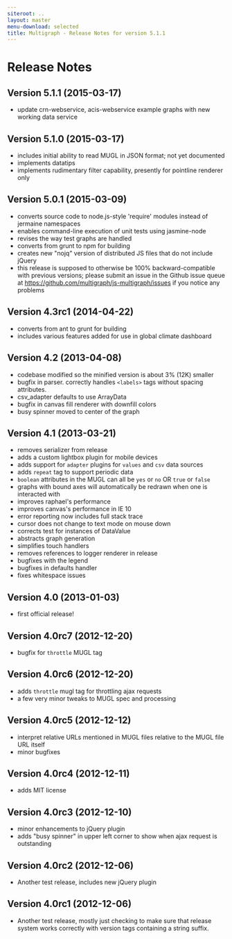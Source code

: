 ```yaml
---
siteroot: ..
layout: master
menu-download: selected
title: Multigraph - Release Notes for version 5.1.1
---
```

Release Notes
=============

Version 5.1.1 (2015-03-17)
---------------------------

* update crn-webservice, acis-webservice example graphs with new working data service

Version 5.1.0 (2015-03-17)
---------------------------

* includes initial ability to read MUGL in JSON format; not yet documented
* implements datatips
* implements rudimentary filter capability, presently for pointline renderer only

Version 5.0.1 (2015-03-09)
---------------------------

* converts source code to node.js-style 'require' modules instead of jermaine namespaces
* enables command-line execution of unit tests using jasmine-node
* revises the way test graphs are handled
* converts from grunt to npm for building
* creates new "nojq" version of distributed JS files that do not include jQuery
* this release is supposed to otherwise be 100% backward-compatible with previous versions;
  please submit an issue in the Github issue queue at https://github.com/multigraph/js-multigraph/issues
  if you notice any problems

Version 4.3rc1 (2014-04-22)
---------------------------

* converts from ant to grunt for building
* includes various features added for use in global climate dashboard

Version 4.2 (2013-04-08)
---------------------------

* codebase modified so the minified version is about 3% (12K) smaller
* bugfix in parser. correctly handles `<labels>` tags without spacing attributes.
* csv_adapter defaults to use ArrayData
* bugfix in canvas fill renderer with downfill colors
* busy spinner moved to center of the graph

Version 4.1 (2013-03-21)
---------------------------

* removes serializer from release
* adds a custom lightbox plugin for mobile devices
* adds support for `adapter` plugins for `values` and `csv` data sources
* adds `repeat` tag to support periodic data
* `boolean` attributes in the MUGL can all be `yes` or `no` OR `true` or `false`
* graphs with bound axes will automatically be redrawn when one is interacted with
* improves raphael's performance
* improves canvas's performance in IE 10
* error reporting now includes full stack trace
* cursor does not change to text mode on mouse down
* corrects test for instances of DataValue
* abstracts graph generation
* simplifies touch handlers
* removes references to logger renderer in release
* bugfixes with the legend
* bugfixes in defaults handler
* fixes whitespace issues

Version 4.0 (2013-01-03)
---------------------------

* first official release!

Version 4.0rc7 (2012-12-20)
---------------------------

* bugfix for `throttle` MUGL tag

Version 4.0rc6 (2012-12-20)
---------------------------

* adds `throttle` mugl tag for throttling ajax requests
* a few very minor tweaks to MUGL spec and processing

Version 4.0rc5 (2012-12-12)
---------------------------

* interpret relative URLs mentioned in MUGL files relative to the MUGL file URL itself
* minor bugfixes

Version 4.0rc4 (2012-12-11)
---------------------------

* adds MIT license

Version 4.0rc3 (2012-12-10)
---------------------------

* minor enhancements to jQuery plugin
* adds "busy spinner" in upper left corner to show when ajax request is outstanding

Version 4.0rc2 (2012-12-06)
---------------------------

* Another test release, includes new jQuery plugin

Version 4.0rc1 (2012-12-06)
---------------------------

* Another test release, mostly just checking to make sure that release system
  works correctly with version tags containing a string suffix.
